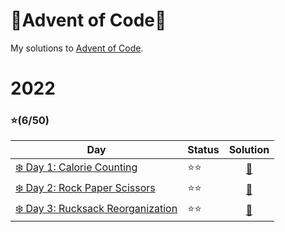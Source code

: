 # 🎄Advent of Code🎄
My solutions to [Advent of Code](https://adventofcode.com).

# 2022 

### ⭐(6/50)

| Day                                                                         | Status   | Solution |
| --------------------------------------------------------------------------- | ---------| :--------: |
| [❄️ Day 1: Calorie Counting](https://adventofcode.com/2022/day/1)           | ⭐⭐    | [🎯](2022/day1) |
| [❄️ Day 2: Rock Paper Scissors](https://adventofcode.com/2022/day/2)        | ⭐⭐    | [🎯](2022/day2) | 
| [❄️ Day 3: Rucksack Reorganization](https://adventofcode.com/2022/day/3)    | ⭐⭐    | [🎯](2022/day3) |
